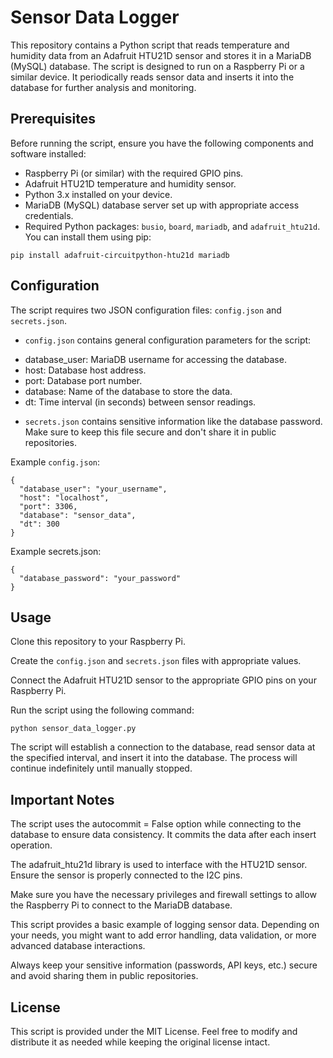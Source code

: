 # Sensor Data Logger
This repository contains a Python script that reads temperature and humidity data from an Adafruit HTU21D sensor and stores it in a MariaDB (MySQL) database. The script is designed to run on a Raspberry Pi or a similar device. It periodically reads sensor data and inserts it into the database for further analysis and monitoring.

## Prerequisites
Before running the script, ensure you have the following components and software installed:

- Raspberry Pi (or similar) with the required GPIO pins.
- Adafruit HTU21D temperature and humidity sensor.
- Python 3.x installed on your device.
- MariaDB (MySQL) database server set up with appropriate access credentials.
- Required Python packages: `busio`, `board`, `mariadb`, and `adafruit_htu21d`. You can install them using pip:

`pip install adafruit-circuitpython-htu21d mariadb`

## Configuration
The script requires two JSON configuration files: `config.json` and `secrets.json`.

- `config.json` contains general configuration parameters for the script:
* database_user: MariaDB username for accessing the database.
* host: Database host address.
* port: Database port number.
* database: Name of the database to store the data.
* dt: Time interval (in seconds) between sensor readings.
- `secrets.json` contains sensitive information like the database password. Make sure to keep this file secure and don't share it in public repositories.

Example `config.json`:
```
{
  "database_user": "your_username",
  "host": "localhost",
  "port": 3306,
  "database": "sensor_data",
  "dt": 300
}
```
Example secrets.json:
```
{
  "database_password": "your_password"
}
```
## Usage
Clone this repository to your Raspberry Pi.

Create the `config.json` and `secrets.json` files with appropriate values.

Connect the Adafruit HTU21D sensor to the appropriate GPIO pins on your Raspberry Pi.

Run the script using the following command:

```python sensor_data_logger.py```

The script will establish a connection to the database, read sensor data at the specified interval, and insert it into the database. The process will continue indefinitely until manually stopped.

## Important Notes
The script uses the autocommit = False option while connecting to the database to ensure data consistency. It commits the data after each insert operation.

The adafruit_htu21d library is used to interface with the HTU21D sensor. Ensure the sensor is properly connected to the I2C pins.

Make sure you have the necessary privileges and firewall settings to allow the Raspberry Pi to connect to the MariaDB database.

This script provides a basic example of logging sensor data. Depending on your needs, you might want to add error handling, data validation, or more advanced database interactions.

Always keep your sensitive information (passwords, API keys, etc.) secure and avoid sharing them in public repositories.

## License
This script is provided under the MIT License. Feel free to modify and distribute it as needed while keeping the original license intact.
